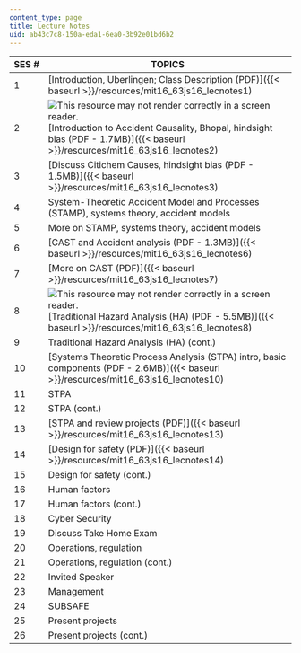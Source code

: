 ```yaml
---
content_type: page
title: Lecture Notes
uid: ab43c7c8-150a-eda1-6ea0-3b92e01bd6b2
---
```


| SES # | TOPICS |
| --- | --- |
| 1 | [Introduction, Uberlingen; Class Description (PDF)]({{< baseurl >}}/resources/mit16_63js16_lecnotes1) |
| 2 | ![This resource may not render correctly in a screen reader.](/images/inacessible.gif)[Introduction to Accident Causality, Bhopal, hindsight bias (PDF - 1.7MB)]({{< baseurl >}}/resources/mit16_63js16_lecnotes2) |
| 3 | [Discuss Citichem Causes, hindsight bias (PDF - 1.5MB)]({{< baseurl >}}/resources/mit16_63js16_lecnotes3) |
| 4 | System-Theoretic Accident Model and Processes (STAMP), systems theory, accident models |
| 5 | More on STAMP, systems theory, accident models |
| 6 | [CAST and Accident analysis (PDF - 1.3MB)]({{< baseurl >}}/resources/mit16_63js16_lecnotes6) |
| 7 | [More on CAST (PDF)]({{< baseurl >}}/resources/mit16_63js16_lecnotes7) |
| 8 | ![This resource may not render correctly in a screen reader.](/images/inacessible.gif)[Traditional Hazard Analysis (HA) (PDF - 5.5MB)]({{< baseurl >}}/resources/mit16_63js16_lecnotes8) |
| 9 | Traditional Hazard Analysis (HA) (cont.) |
| 10 | [Systems Theoretic Process Analysis (STPA) intro, basic components (PDF - 2.6MB)]({{< baseurl >}}/resources/mit16_63js16_lecnotes10) |
| 11 | STPA |
| 12 | STPA (cont.) |
| 13 | [STPA and review projects (PDF)]({{< baseurl >}}/resources/mit16_63js16_lecnotes13) |
| 14 | [Design for safety (PDF)]({{< baseurl >}}/resources/mit16_63js16_lecnotes14) |
| 15 | Design for safety (cont.) |
| 16 | Human factors |
| 17 | Human factors (cont.) |
| 18 | Cyber Security |
| 19 | Discuss Take Home Exam |
| 20 | Operations, regulation |
| 21 | Operations, regulation (cont.) |
| 22 | Invited Speaker |
| 23 | Management |
| 24 | SUBSAFE |
| 25 | Present projects |
| 26 | Present projects (cont.)
